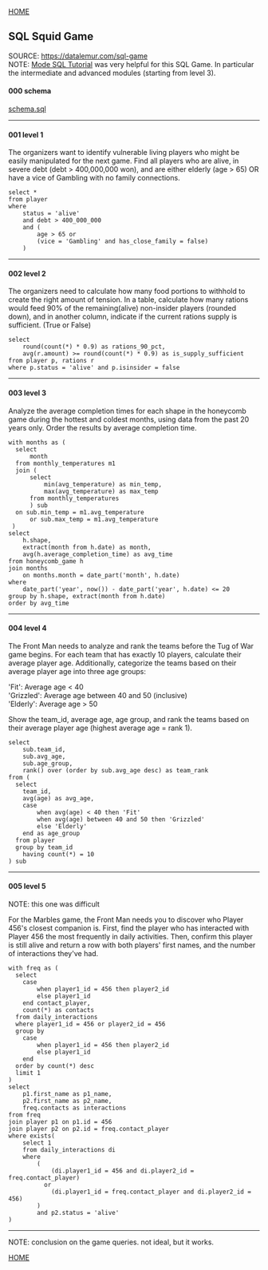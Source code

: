 [HOME](../../README.md)

## SQL Squid Game

SOURCE: https://datalemur.com/sql-game  
NOTE: [Mode SQL Tutorial](https://mode.com/sql-tutorial) was very helpful for this SQL Game. In particular the
intermediate and advanced modules (starting from level 3).

#### 000 schema

[schema.sql](schema.sql)

---

#### 001 level 1

The organizers want to identify vulnerable living players who might be easily manipulated for the next game. Find all
players who are alive, in severe debt (debt > 400,000,000 won), and are either elderly (age > 65) OR have a vice of
Gambling with no family connections.

```
select * 
from player
where
    status = 'alive'
	and debt > 400_000_000
	and (
	    age > 65 or 
	    (vice = 'Gambling' and has_close_family = false)
	)
```

---

#### 002 level 2

The organizers need to calculate how many food portions to withhold to create the right amount of tension. In a table,
calculate how many rations would feed 90% of the remaining(alive) non-insider players (rounded down), and in another
column, indicate if the current rations supply is sufficient. (True or False)

```
select
	round(count(*) * 0.9) as rations_90_pct,
	avg(r.amount) >= round(count(*) * 0.9) as is_supply_sufficient
from player p, rations r
where p.status = 'alive' and p.isinsider = false
```

---

#### 003 level 3

Analyze the average completion times for each shape in the honeycomb game during the hottest and coldest months, using
data from the past 20 years only. Order the results by average completion time.

```
with months as (
  select 
	  month
  from monthly_temperatures m1
  join (
	  select
		  min(avg_temperature) as min_temp,
		  max(avg_temperature) as max_temp
	  from monthly_temperatures
	  ) sub
  on sub.min_temp = m1.avg_temperature
	  or sub.max_temp = m1.avg_temperature
 )
select
	h.shape,
	extract(month from h.date) as month,
	avg(h.average_completion_time) as avg_time
from honeycomb_game h
join months
	on months.month = date_part('month', h.date)
where
	date_part('year', now()) - date_part('year', h.date) <= 20
group by h.shape, extract(month from h.date)
order by avg_time
```

---

#### 004 level 4

The Front Man needs to analyze and rank the teams before the Tug of War game begins. For each team that has exactly 10
players, calculate their average player age. Additionally, categorize the teams based on their average player age into
three age groups:

'Fit': Average age < 40  
'Grizzled': Average age between 40 and 50 (inclusive)  
'Elderly': Average age > 50

Show the team_id, average age, age group, and rank the teams based on their average player age (highest average age =
rank 1).

```
select 
	sub.team_id,
	sub.avg_age,
	sub.age_group,
	rank() over (order by sub.avg_age desc) as team_rank
from (
  select
  	team_id,
  	avg(age) as avg_age,
	case
		when avg(age) < 40 then 'Fit'
		when avg(age) between 40 and 50 then 'Grizzled'
		else 'Elderly'
	end as age_group
  from player
  group by team_id
  	having count(*) = 10
) sub
```

---

#### 005 level 5

NOTE: this one was difficult

For the Marbles game, the Front Man needs you to discover who Player 456's closest companion is. First, find the player
who has interacted with Player 456 the most frequently in daily activities. Then, confirm this player is still alive and
return a row with both players' first names, and the number of interactions they've had.

``` 
with freq as (
  select
  	case
  		when player1_id = 456 then player2_id
  		else player1_id
  	end contact_player,
  	count(*) as contacts
  from daily_interactions
  where player1_id = 456 or player2_id = 456
  group by
  	case
  		when player1_id = 456 then player2_id
  		else player1_id
  	end
  order by count(*) desc
  limit 1
)
select 
	p1.first_name as p1_name,
	p2.first_name as p2_name,
	freq.contacts as interactions
from freq
join player p1 on p1.id = 456
join player p2 on p2.id = freq.contact_player
where exists(
 	select 1
  	from daily_interactions di
  	where
  		(
			(di.player1_id = 456 and di.player2_id = freq.contact_player)
		  or
		  	(di.player1_id = freq.contact_player and di.player2_id = 456)
		)
  		and p2.status = 'alive'
)
```

---

NOTE: conclusion on the game queries. not ideal, but it works.

[HOME](../../README.md)